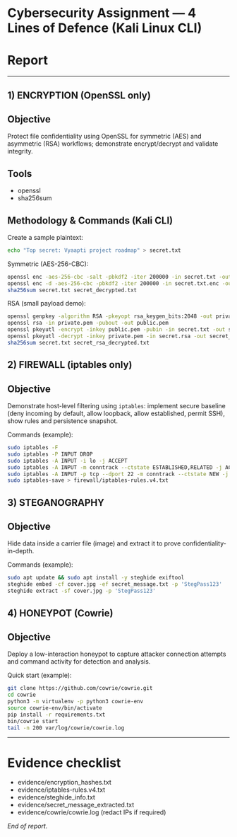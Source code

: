 # Cybersecurity Assignment — 4 Lines of Defence (Kali Linux CLI) 
# Report
---

## 1) ENCRYPTION (OpenSSL only)
Objective
---------
Protect file confidentiality using OpenSSL for symmetric (AES) and asymmetric (RSA) workflows; demonstrate encrypt/decrypt and validate integrity.

Tools
-----
- openssl
- sha256sum

Methodology & Commands (Kali CLI)
---------------------------------
Create a sample plaintext:
```bash
echo "Top secret: Vyaapti project roadmap" > secret.txt
```

Symmetric (AES-256-CBC):
```bash
openssl enc -aes-256-cbc -salt -pbkdf2 -iter 200000 -in secret.txt -out secret.txt.enc -pass pass:'S3cureP@ss!'
openssl enc -d -aes-256-cbc -pbkdf2 -iter 200000 -in secret.txt.enc -out secret_decrypted.txt -pass pass:'S3cureP@ss!'
sha256sum secret.txt secret_decrypted.txt
```

RSA (small payload demo):
```bash
openssl genpkey -algorithm RSA -pkeyopt rsa_keygen_bits:2048 -out private.pem
openssl rsa -in private.pem -pubout -out public.pem
openssl pkeyutl -encrypt -inkey public.pem -pubin -in secret.txt -out secret.rsa
openssl pkeyutl -decrypt -inkey private.pem -in secret.rsa -out secret_rsa_decrypted.txt
sha256sum secret.txt secret_rsa_decrypted.txt
```

## 2) FIREWALL (iptables only)
Objective
---------
Demonstrate host-level filtering using `iptables`: implement secure baseline (deny incoming by default, allow loopback, allow established, permit SSH), show rules and persistence snapshot.

Commands (example):
```bash
sudo iptables -F
sudo iptables -P INPUT DROP
sudo iptables -A INPUT -i lo -j ACCEPT
sudo iptables -A INPUT -m conntrack --ctstate ESTABLISHED,RELATED -j ACCEPT
sudo iptables -A INPUT -p tcp --dport 22 -m conntrack --ctstate NEW -j ACCEPT
sudo iptables-save > firewall/iptables-rules.v4.txt
```

## 3) STEGANOGRAPHY
Objective
---------
Hide data inside a carrier file (image) and extract it to prove confidentiality-in-depth.

Commands (example):
```bash
sudo apt update && sudo apt install -y steghide exiftool
steghide embed -cf cover.jpg -ef secret_message.txt -p 'StegPass123'
steghide extract -sf cover.jpg -p 'StegPass123'
```

## 4) HONEYPOT (Cowrie)
Objective
---------
Deploy a low-interaction honeypot to capture attacker connection attempts and command activity for detection and analysis.

Quick start (example):
```bash
git clone https://github.com/cowrie/cowrie.git
cd cowrie
python3 -m virtualenv -p python3 cowrie-env
source cowrie-env/bin/activate
pip install -r requirements.txt
bin/cowrie start
tail -n 200 var/log/cowrie/cowrie.log
```

---

# Evidence checklist
- evidence/encryption_hashes.txt
- evidence/iptables-rules.v4.txt
- evidence/steghide_info.txt
- evidence/secret_message_extracted.txt
- evidence/cowrie/cowrie.log (redact IPs if required)

*End of report.*
